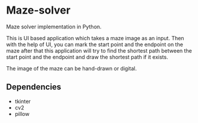 # Maze-solver
Maze solver implementation in Python.

This is UI based application which takes a maze image as an input. Then with the help of UI, you can mark the start point and the endpoint on the maze after that this application will try to find the shortest path between the start point and the endpoint and draw the shortest path if it exists.

The image of the maze can be hand-drawn or digital.

## Dependencies
* tkinter
* cv2
* pillow
